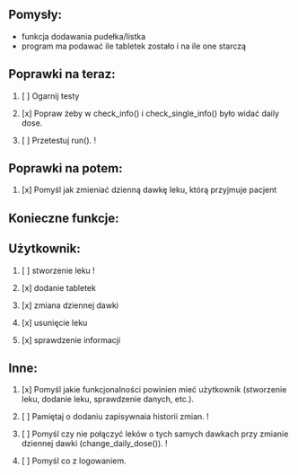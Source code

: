 ## Pomysły:

* funkcja dodawania pudełka/listka
* program ma podawać ile tabletek zostało i na ile one starczą

## Poprawki na teraz:

1. [ ] Ogarnij testy

2. [x] Popraw żeby w check_info() i check_single_info() było widać daily dose.

3. [ ] Przetestuj run(). !

## Poprawki na potem:

1. [x] Pomyśl jak zmieniać dzienną dawkę leku, którą przyjmuje pacjent

## Konieczne funkcje:



## Użytkownik:

1. [ ] stworzenie leku !

2. [x] dodanie tabletek

3. [x] zmiana dziennej dawki

4. [x] usunięcie leku

5. [x] sprawdzenie informacji

## Inne:

1. [x] Pomyśl jakie funkcjonalności powinien mieć użytkownik (stworzenie leku, dodanie leku, sprawdzenie danych, etc.).

2. [ ] Pamiętaj o dodaniu zapisywnaia historii zmian. !

3. [ ] Pomyśl czy nie połączyć leków o tych samych dawkach przy zmianie dziennej dawki (change_daily_dose()). !

4. [ ] Pomyśl co z logowaniem.